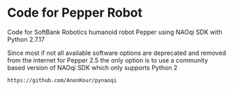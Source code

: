 # **Code for Pepper Robot**

Code for SoftBank Robotics humanoid robot Pepper using NAOqi SDK with Python 2.7.17

Since most if not all available software options are deprecated and removed from the internet for Pepper 2.5 the only option is to use a community based version of NAOqi SDK which only supports Python 2

`https://github.com/AnonKour/pynaoqi`